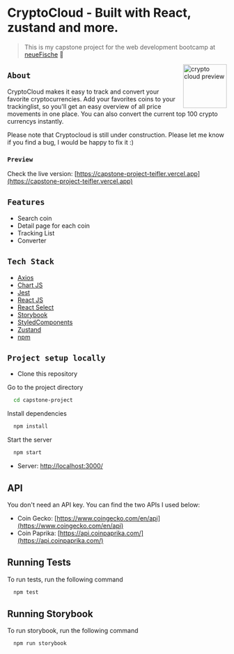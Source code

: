# CryptoCloud - Built with React, zustand and more.

> This is my capstone project for the web development bootcamp at [neueFische](https://www.neuefische.de/weiterbildung/web-development) 🦈

<img align="right" src="https://user-images.githubusercontent.com/10044263/161130557-2e4aed54-dd6b-4621-8fed-b8f3f3514055.gif" alt="crypto cloud preview" width="100px" />



## `About`

CryptoCloud makes it easy to track and convert your favorite cryptocurrencies. Add your favorites coins to your trackinglist, so you'll get an easy overview of all price movements in one place. You can also convert the current top 100 crypto currencys instantly.

Please note that Cryptocloud is still under construction. Please let me know if you find a bug, I would be happy to fix it :)

### `Preview`

Check the live version: [https://capstone-project-teifler.vercel.app](https://capstone-project-teifler.vercel.app)

## `Features`

- Search coin
- Detail page for each coin
- Tracking List
- Converter

## `Tech Stack`

- [Axios](https://axios-http.com/docs/intro)
- [Chart JS](https://www.chartjs.org/)
- [Jest](https://jestjs.io/)
- [React JS](https://reactjs.org/)
- [React Select](https://react-select.com/home)
- [Storybook](https://storybook.js.org/)
- [StyledComponents](https://styled-components.com/)
- [Zustand](https://github.com/pmndrs/zustand)
- [npm](https://www.npmjs.com/)

## `Project setup locally`

- Clone this repository

Go to the project directory

```bash
  cd capstone-project
```

Install dependencies

```bash
  npm install
```

Start the server

```bash
  npm start
```

- Server: [http://localhost:3000/](http://localhost:3000/)

## API

You don't need an API key. You can find the two APIs I used below:

- Coin Gecko: [https://www.coingecko.com/en/api](https://www.coingecko.com/en/api)
- Coin Paprika: [https://api.coinpaprika.com/](https://api.coinpaprika.com/)

## Running Tests

To run tests, run the following command

```bash
  npm test
```

## Running Storybook

To run storybook, run the following command

```bash
  npm run storybook
```
